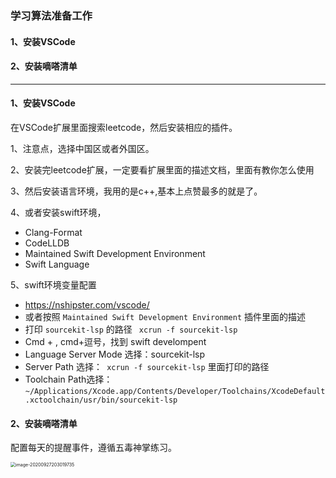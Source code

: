 ### 学习算法准备工作

#### 1、安装VSCode

#### 2、安装嘀嗒清单

---



#### 1、安装VSCode

在VSCode扩展里面搜索leetcode，然后安装相应的插件。

1、注意点，选择中国区或者外国区。

2、安装完leetcode扩展，一定要看扩展里面的描述文档，里面有教你怎么使用

3、然后安装语言环境，我用的是c++,基本上点赞最多的就是了。

4、或者安装swift环境，

- Clang-Format
- CodeLLDB
- Maintained Swift Development Environment
- Swift Language

5、swift环境变量配置

- https://nshipster.com/vscode/
- 或者按照 `Maintained Swift Development Environment` 插件里面的描述
- 打印 `sourcekit-lsp` 的路径 ` xcrun -f sourcekit-lsp`
- Cmd + ,    cmd+逗号，找到 swift develompent
- Language Server Mode 选择：sourcekit-lsp
- Server Path 选择：` xcrun -f sourcekit-lsp` 里面打印的路径
- Toolchain Path选择：`~/Applications/Xcode.app/Contents/Developer/Toolchains/XcodeDefault.xctoolchain/usr/bin/sourcekit-lsp`



#### 2、安装嘀嗒清单

配置每天的提醒事件，遵循五毒神掌练习。

<img src="/Users/yujinhai/Library/Application Support/typora-user-images/image-20200927203019735.png" alt="image-20200927203019735" style="zoom:50%;" />